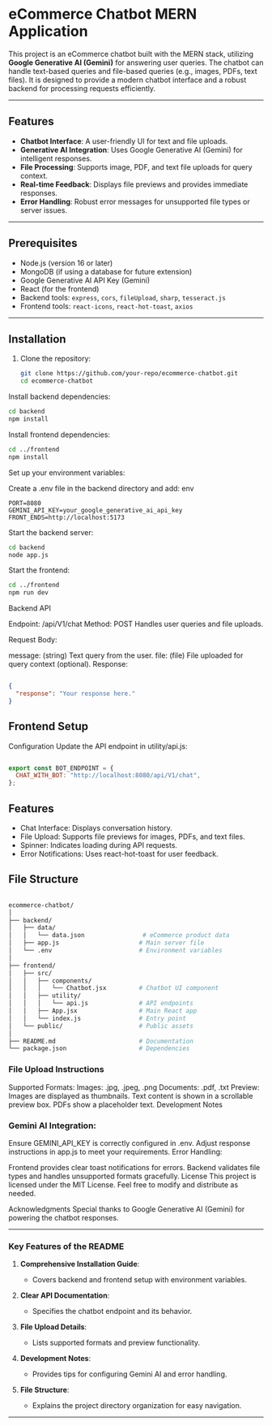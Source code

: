 # eCommerce Chatbot MERN Application

This project is an eCommerce chatbot built with the MERN stack, utilizing **Google Generative AI (Gemini)** for answering user queries. The chatbot can handle text-based queries and file-based queries (e.g., images, PDFs, text files). It is designed to provide a modern chatbot interface and a robust backend for processing requests efficiently.

---

## Features

- **Chatbot Interface**: A user-friendly UI for text and file uploads.
- **Generative AI Integration**: Uses Google Generative AI (Gemini) for intelligent responses.
- **File Processing**: Supports image, PDF, and text file uploads for query context.
- **Real-time Feedback**: Displays file previews and provides immediate responses.
- **Error Handling**: Robust error messages for unsupported file types or server issues.

---

## Prerequisites

- Node.js (version 16 or later)
- MongoDB (if using a database for future extension)
- Google Generative AI API Key (Gemini)
- React (for the frontend)
- Backend tools: `express`, `cors`, `fileUpload`, `sharp`, `tesseract.js`
- Frontend tools: `react-icons`, `react-hot-toast`, `axios`

---

## Installation

1. Clone the repository:
   ```bash
   git clone https://github.com/your-repo/ecommerce-chatbot.git
   cd ecommerce-chatbot
Install backend dependencies:

```bash
cd backend
npm install
```

Install frontend dependencies:

```bash
cd ../frontend
npm install
```
Set up your environment variables:

Create a .env file in the backend directory and add:
env
```
PORT=8080
GEMINI_API_KEY=your_google_generative_ai_api_key
FRONT_ENDS=http://localhost:5173
```
Start the backend server:

```bash
cd backend
node app.js
```

Start the frontend:

```bash
cd ../frontend
npm run dev
```

Backend API

Endpoint: /api/V1/chat
Method: POST
Handles user queries and file uploads.

Request Body:

message: (string) Text query from the user.
file: (file) File uploaded for query context (optional).
Response:

```json

{
  "response": "Your response here."
}
```

## Frontend Setup
Configuration
Update the API endpoint in utility/api.js:

```javascript

export const BOT_ENDPOINT = {
  CHAT_WITH_BOT: "http://localhost:8080/api/V1/chat",
};
```

## Features
- Chat Interface: Displays conversation history.
- File Upload: Supports file previews for images, PDFs, and text files.
- Spinner: Indicates loading during API requests.
- Error Notifications: Uses react-hot-toast for user feedback.

## File Structure
```bash

ecommerce-chatbot/
│
├── backend/
│   ├── data/
│   │   └── data.json                # eCommerce product data
│   ├── app.js                      # Main server file
│   └── .env                        # Environment variables
│
├── frontend/
│   ├── src/
│   │   ├── components/
│   │   │   └── Chatbot.jsx         # Chatbot UI component
│   │   ├── utility/
│   │   │   └── api.js              # API endpoints
│   │   ├── App.jsx                 # Main React app
│   │   └── index.js                # Entry point
│   └── public/                     # Public assets
│
├── README.md                       # Documentation
└── package.json                    # Dependencies
```

### File Upload Instructions
Supported Formats:
Images: .jpg, .jpeg, .png
Documents: .pdf, .txt
Preview:
Images are displayed as thumbnails.
Text content is shown in a scrollable preview box.
PDFs show a placeholder text.
Development Notes

### Gemini AI Integration:

Ensure GEMINI_API_KEY is correctly configured in .env.
Adjust response instructions in app.js to meet your requirements.
Error Handling:

Frontend provides clear toast notifications for errors.
Backend validates file types and handles unsupported formats gracefully.
License
This project is licensed under the MIT License. Feel free to modify and distribute as needed.

Acknowledgments
Special thanks to Google Generative AI (Gemini) for powering the chatbot responses.

---

### Key Features of the README

1. **Comprehensive Installation Guide**:
   - Covers backend and frontend setup with environment variables.

2. **Clear API Documentation**:
   - Specifies the chatbot endpoint and its behavior.

3. **File Upload Details**:
   - Lists supported formats and preview functionality.

4. **Development Notes**:
   - Provides tips for configuring Gemini AI and error handling.

5. **File Structure**:
   - Explains the project directory organization for easy navigation.

---

